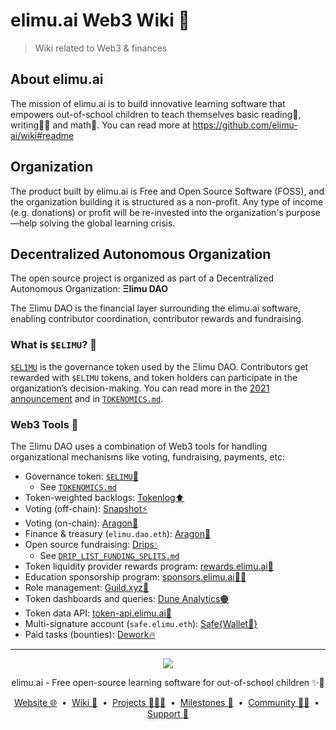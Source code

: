 # elimu.ai Web3 Wiki 💎

> Wiki related to Web3 &amp; finances

## About elimu.ai
The mission of elimu.ai is to build innovative learning software that empowers out-of-school children to teach themselves basic reading📖, writing✍🏽 and math🔢. You can read more at https://github.com/elimu-ai/wiki#readme

## Organization
The product built by elimu.ai is Free and Open Source Software (FOSS), and the organization building it is structured as a non-profit. Any type of income (e.g. donations) or profit will be re-invested into the organization's purpose—help solving the global learning crisis.

<a name="dao"></a>
## Decentralized Autonomous Organization
The open source project is organized as part of a Decentralized Autonomous Organization: **Ξlimu DAO**

The Ξlimu DAO is the financial layer surrounding the elimu.ai software, enabling contributor coordination, contributor rewards and fundraising.

### What is `$ELIMU`? 💎
[`$ELIMU`](https://etherscan.io/token/0xe29797910d413281d2821d5d9a989262c8121cc2) is the governance token used by the Ξlimu DAO. Contributors get rewarded with `$ELIMU` tokens, and token holders can participate in the organization’s decision-making. You can read more in the [2021 announcement](https://medium.com/elimu-ai/introducing-elimu-our-community-token-7767eebed862) and in [`TOKENOMICS.md`](TOKENOMICS.md).

### Web3 Tools 🔨

The Ξlimu DAO uses a combination of Web3 tools for handling organizational mechanisms like voting, fundraising, payments, etc:

- Governance token: [`$ELIMU`💎](https://etherscan.io/token/0xe29797910d413281d2821d5d9a989262c8121cc2)
  - See [`TOKENOMICS.md`](./TOKENOMICS.md)
- Token-weighted backlogs: [Tokenlog⬆️](https://tokenlog.generalmagic.io/elimu-ai/web3-wiki)
- Voting (off-chain): [Snapshot⚡](https://snapshot.org/#/elimu.eth)
- Voting (on-chain): [Aragon🦅](https://app.aragon.org/#/daos/ethereum/elimu.dao.eth/governance)
- Finance & treasury (`elimu.dao.eth`): [Aragon🦅](https://app.aragon.org/#/daos/ethereum/elimu.dao.eth/finance)
- Open source fundraising: [Drips💧](https://www.drips.network/app/drip-lists/41305178594442616889778610143373288091511468151140966646158126636698)
  - See [`DRIP_LIST_FUNDING_SPLITS.md`](./DRIP_LIST_FUNDING_SPLITS.md)
- Token liquidity provider rewards program: [rewards.elimu.ai💸](https://rewards.elimu.ai)
- Education sponsorship program: [sponsors.elimu.ai🫶🏽](https://sponsors.elimu.ai)
- Role management: [Guild.xyz🏰](https://guild.xyz/elimu)
- Token dashboards and queries: [Dune Analytics🟠](https://dune.com/elimu_ai)
- Token data API: [token-api.elimu.ai🔢](https://token-api.elimu.ai)
- Multi-signature account (`safe.elimu.eth`): [Safe{Wallet🔏}](https://app.safe.global/home?safe=eth:0xD452c1321E03c6e34aD8c6F60b694b1E780c4B75)
- Paid tasks (bounties): [Dework🔥](https://app.dework.xyz/elimuai)

---

<p align="center">
  <img src="https://github.com/elimu-ai/webapp/blob/main/src/main/webapp/static/img/logo-text-256x78.png" />
</p>
<p align="center">
  elimu.ai - Free open-source learning software for out-of-school children ✨🚀
</p>
<p align="center">
  <a href="https://elimu.ai">Website 🌐</a>
  &nbsp;•&nbsp;
  <a href="https://github.com/elimu-ai/wiki#readme">Wiki 📃</a>
  &nbsp;•&nbsp;
  <a href="https://github.com/orgs/elimu-ai/projects?query=is%3Aopen">Projects 👩🏽‍💻</a>
  &nbsp;•&nbsp;
  <a href="https://github.com/elimu-ai/wiki/milestones">Milestones 🎯</a>
  &nbsp;•&nbsp;
  <a href="https://github.com/elimu-ai/wiki#open-source-community">Community 👋🏽</a>
  &nbsp;•&nbsp;
  <a href="https://www.drips.network/app/drip-lists/41305178594442616889778610143373288091511468151140966646158126636698">Support 💜</a>
</p>
